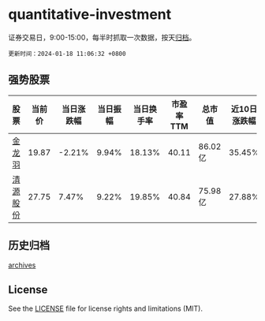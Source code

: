 # quantitative-investment

证券交易日，9:00-15:00，每半时抓取一次数据，按天[归档](archives)。

`更新时间：2024-01-18 11:06:32 +0800`

## 强势股票

|股票|当前价|当日涨跌幅|当日振幅|当日换手率|市盈率TTM|总市值|近10日涨跌幅|
|----|----|----|----|----|----|----|----|
|[金龙羽](https://xueqiu.com/S/SZ002882)|19.87|-2.21%|9.94%|18.13%|40.11|86.02亿|35.45%|
|[清源股份](https://xueqiu.com/S/SH603628)|27.75|7.47%|9.22%|19.85%|40.84|75.98亿|27.88%|

## 历史归档

[archives](archives)

## License

See the [LICENSE](LICENSE) file for license rights and limitations (MIT).